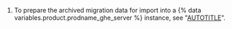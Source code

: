 1. To prepare the archived migration data for import into a {% data variables.product.prodname_ghe_server %} instance, see "[AUTOTITLE](/admin/user-management/migrating-data-to-and-from-your-enterprise/preparing-to-migrate-data-to-your-enterprise)".
